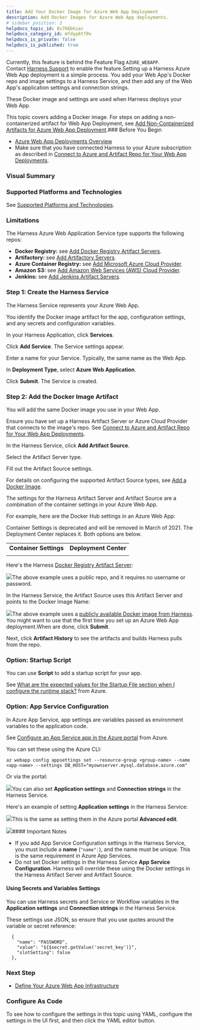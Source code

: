 ```yaml
---
title: Add Your Docker Image for Azure Web App Deployment
description: Add Docker Images for Azure Web App deployments.
# sidebar_position: 2
helpdocs_topic_id: 8s766bhiec
helpdocs_category_id: mfdyp6tf0v
helpdocs_is_private: false
helpdocs_is_published: true
---
```


Currently, this feature is behind the Feature Flag `AZURE_WEBAPP`. Contact [Harness Support](https://mail.google.com/mail/?view=cm&fs=1&tf=1&to=support@harness.io) to enable the feature.Setting up a Harness Azure Web App deployment is a simple process. You add your Web App's Docker repo and image settings to a Harness Service, and then add any of the Web App's application settings and connection strings.

These Docker image and settings are used when Harness deploys your Web App.

This topic covers adding a Docker image. For steps on adding a non-containerized artifact for Web App Deployment, see [Add Non-Containerized Artifacts for Azure Web App Deployment](/article/rflkjqxod2-add-a-non-containerized-artifacts-for-azure-web-app-deployment).### Before You Begin

* [Azure Web App Deployments Overview](/article/lluikqw7q7-azure-web-app-deployments-overview)
* Make sure that you have connected Harness to your Azure subscription as described in [Connect to Azure and Artifact Repo for Your Web App Deployments](/article/e9k7ngaqiu-connect-to-azure-for-web-app-deployments).

### Visual Summary

### Supported Platforms and Technologies

See [Supported Platforms and Technologies](/article/220d0ojx5y-supported-platforms).

### Limitations

The Harness Azure Web Application Service type supports the following repos:

* **Docker Registry:** see [Add Docker Registry Artifact Servers](/article/tdj2ghkqb0-add-docker-registry-artifact-servers).
* **Artifactory:** see [Add Artifactory Servers](/article/nj3p1t7v3x-add-artifactory-servers).
* **Azure Container Registry:** see [Add Microsoft Azure Cloud Provider](/article/4n3595l6in-add-microsoft-azure-cloud-provider).
* **Amazon S3:** see [Add Amazon Web Services (AWS) Cloud Provider](/article/wt1gnigme7-add-amazon-web-services-cloud-provider).
* **Jenkins:** see [Add Jenkins Artifact Servers](/article/qa7lewndxq-add-jenkins-artifact-servers).

### Step 1: Create the Harness Service

The Harness Service represents your Azure Web App.

You identify the Docker image artifact for the app, configuration settings, and any secrets and configuration variables.

In your Harness Application, click **Services**.

Click **Add Service**. The Service settings appear.

Enter a name for your Service. Typically, the same name as the Web App.

In **Deployment Type**, select **Azure Web Application**.

Click **Submit**. The Service is created.

### Step 2: Add the Docker Image Artifact

You will add the same Docker image you use in your Web App.

Ensure you have set up a Harness Artifact Server or Azure Cloud Provider that connects to the image's repo. See [Connect to Azure and Artifact Repo for Your Web App Deployments](/article/e9k7ngaqiu-connect-to-azure-for-web-app-deployments).

In the Harness Service, click **Add Artifact Source**.

Select the Artifact Server type.

Fill out the Artifact Source settings.

For details on configuring the supported Artifact Source types, see [Add a Docker Image](/article/gxv9gj6khz-add-a-docker-image-service).

The settings for the Harness Artifact Server and Artifact Source are a combination of the container settings in your Azure Web App.

For example, here are the Docker Hub settings in an Azure Web App:

Container Settings is deprecated and will be removed in March of 2021. The Deployment Center replaces it. Both options are below.

|  |  |
| --- | --- |
| **Container Settings** | **Deployment Center** |
|  |  |

Here's the Harness [Docker Registry Artifact Server](/article/tdj2ghkqb0-add-docker-registry-artifact-servers):

![](https://files.helpdocs.io/kw8ldg1itf/articles/e9k7ngaqiu/1611872765502/image.png)The above example uses a public repo, and it requires no username or password.

In the Harness Service, the Artifact Source uses this Artifact Server and points to the Docker Image Name:

![](https://files.helpdocs.io/kw8ldg1itf/articles/e9k7ngaqiu/1611872861939/image.png)The above example uses a [publicly available Docker image from Harness](https://hub.docker.com/r/harness/todolist-sample/tags?page=1&ordering=last_updated). You might want to use that the first time you set up an Azure Web App deployment.When are done, click **Submit**.

Next, click **Artifact History** to see the artifacts and builds Harness pulls from the repo.

### Option: Startup Script

You can use **Script** to add a startup script for your app.

See [What are the expected values for the Startup File section when I configure the runtime stack?](https://docs.microsoft.com/en-us/azure/app-service/faq-app-service-linux#what-are-the-expected-values-for-the-startup-file-section-when-i-configure-the-runtime-stack-) from Azure.

### Option: App Service Configuration

In Azure App Service, app settings are variables passed as environment variables to the application code.

See [Configure an App Service app in the Azure portal](https://docs.microsoft.com/en-us/azure/app-service/configure-common) from Azure.

You can set these using the Azure CLI:


```
az webapp config appsettings set --resource-group <group-name> --name <app-name> --settings DB_HOST="myownserver.mysql.database.azure.com"
```
Or via the portal:

![](https://files.helpdocs.io/kw8ldg1itf/articles/8s766bhiec/1611949944061/image.png)You can also set **Application settings** and **Connection strings** in the Harness Service.

Here's an example of setting **Application settings** in the Harness Service:

![](https://files.helpdocs.io/kw8ldg1itf/articles/8s766bhiec/1611950312799/image.png)This is the same as setting them in the Azure portal **Advanced edit**.

![](https://files.helpdocs.io/kw8ldg1itf/articles/8s766bhiec/1611950462551/image.png)#### Important Notes

* If you add App Service Configuration settings in the Harness Service, you must include a **name** (`"name":`), and the name must be unique. This is the same requirement in Azure App Services.
* Do not set Docker settings in the Harness Service **App Service Configuration**. Harness will override these using the Docker settings in the Harness Artifact Server and Artifact Source.

#### Using Secrets and Variables Settings

You can use Harness secrets and Service or Workflow variables in the **Application settings** and **Connection strings** in the Harness Service.

These settings use JSON, so ensure that you use quotes around the variable or secret reference:


```
  {  
    "name": "PASSWORD",  
    "value": "${$secret.getValue('secret_key')}",  
    "slotSetting": false  
  },
```
### Next Step

* [Define Your Azure Web App Infrastructure](/article/2n35dber6l-define-your-azure-web-app-infrastructure)

### Configure As Code

To see how to configure the settings in this topic using YAML, configure the settings in the UI first, and then click the YAML editor button.

